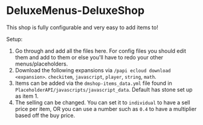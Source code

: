 # DeluxeMenus-DeluxeShop

This shop is fully configurable and very easy to add items to!

Setup:
1. Go through and add all the files here. For config files you should edit them and add to them or else you'll have to redo your other menus/placeholders.
2. Download the following expansions via `/papi ecloud download <expansion>`. `checkitem`, `javascript`, `player`, `string`, `math`.
3. Items can be added via the `dmshop-items_data.yml` file found in `PlaceholderAPI/javascripts/javascript_data`. Default has stone set up as item 1.
4. The selling can be changed. You can set it to `individual` to have a sell price per item, OR you can use a number such as `0.4` to have a multiplier based off the buy price.